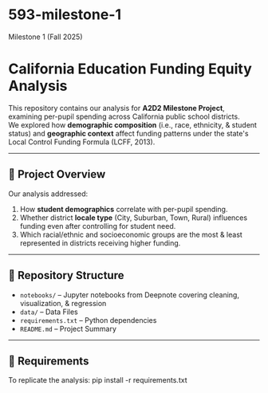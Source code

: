 # 593-milestone-1
Milestone 1 (Fall 2025)

# California Education Funding Equity Analysis

This repository contains our analysis for **A2D2 Milestone Project**, examining per-pupil spending across California public school districts.  
We explored how **demographic composition** (i.e., race, ethnicity, & student status) and **geographic context** affect funding patterns under the state's Local Control Funding Formula (LCFF, 2013).

---

## 🧠 Project Overview
Our analysis addressed:
1. How **student demographics** correlate with per-pupil spending.  
2. Whether district **locale type** (City, Suburban, Town, Rural) influences funding even after controlling for student need.  
3. Which racial/ethnic and socioeconomic groups are the most & least represented in districts receiving higher funding.

---

## 📂 Repository Structure
- `notebooks/` – Jupyter notebooks from Deepnote covering cleaning, visualization, & regression
- `data/` – Data Files  
- `requirements.txt` – Python dependencies 
- `README.md` – Project Summary

---

## 🧰 Requirements
To replicate the analysis:
pip install -r requirements.txt
